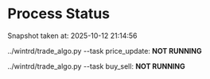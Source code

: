 # Process Status

Snapshot taken at: 2025-10-12 21:14:56

../wintrd/trade_algo.py --task price_update: **NOT RUNNING**

../wintrd/trade_algo.py --task buy_sell: **NOT RUNNING**

